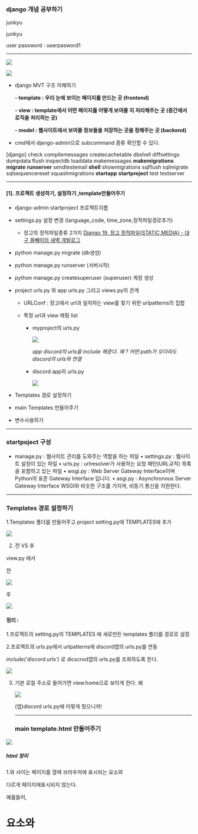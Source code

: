 ### django 개념 공부하기

junkyu

junkyu

user password : userpasword1

-----

![](C:\Users\junkyu-laptop\AppData\Roaming\marktext\images\2022-02-17-00-36-48-image.png)

![](C:\Users\junkyu-laptop\AppData\Roaming\marktext\images\2022-02-17-00-41-28-image.png)

* django MVT 구조 이해하기
  
  **- template : 우리 눈에 보이는 페이지를 만드는 곳 (frontend)**
  
  **- view : template에서 어떤 페이지를 어떻게 보여줄 지 처리해주는 곳 (중간에서 로직을 처리하는 곳)**
  
  **- model : 웹사이트에서 보여줄 정보들을 저장하는 곳을 정해주는 곳 (backend)**

* cmd에서 django-admin으로 subcommand 종류 확인할 수 있다.

[django]
    check
    compilemessages
    createcachetable
    dbshell
    diffsettings
    dumpdata
    flush
    inspectdb
    loaddata
    makemessages
    **makemigrations**
    **migrate**
    **runserver**
    sendtestemail
    **shell**
    showmigrations
    sqlflush
    sqlmigrate
    sqlsequencereset
    squashmigrations
    **startapp**
    **startproject**
    test
    testserver

---

#### [1]. 프로젝트 생성하기, 설정하기 ,template만들어주기

* django-admin startproject  프로젝트이름

* settings.py 설정 변경 (language_code, time_zone,정적파일경로추가)
  
  * 장고의 정적파일종류 2가지 [Django 19. 장고 정적파일(STATIC,MEDIA) - 대구 올빼미의 새벽 개발로그](https://fabl1106.github.io/django/2019/05/10/Django-19.-%EC%9E%A5%EA%B3%A0-%EC%A0%95%EC%A0%81%ED%8C%8C%EC%9D%BC(STATIC,MEDIA).html)

* python manage.py migrate (db생성)

* python manage.py runserver (서버시작)

* python manage.py createsuperuser (superuser) 계정 생성

* project urls.py 와 app urls.py 그리고 views.py의 관계 
  
  * URLConf : 장고에서 url과 일치하는 view를 찾기 위한 urlpatterns의 집합
  
  * 특정 url과 view 매핑 list
    
    * myproject의 urls.py 
      
      ![](C:\Users\junkyu-laptop\AppData\Roaming\marktext\images\2022-02-17-02-29-16-image.png)
      
      *app discord의 urls을 include 해준다. 왜 ? 어떤 path가 오더라도 discord의 urls와 연결*
    
    * discord app의 urls.py
      
      ![](C:\Users\junkyu-laptop\AppData\Roaming\marktext\images\2022-02-17-03-04-55-image.png)

* Templates 경로 설정하기 

* main Templates 만들어주기

* 변수사용하기

----

### startpoject 구성

* manage.py : 웹사이트 관리를 도와주는 역할을 하는 파일
  • settings.py : 웹사이트 설정이 있는 파일
  • urls.py : urlresolver가 사용하는 요청 패턴(URL규칙) 목록을
  포함하고 있는 파일
  • wsgi.py : Web Server Gateway Interface이며 Python의 표준
  Gateway Interface 입니다.
  • asgi.py : Asynchronous Server Gateway Interface
  WSGI와 비슷한 구조를 가지며, 비동기 통신을 지원한다.

---

### Templates 경로 설정하기

1.Templates 폴더를 만들어주고 project setting.py에 TEMPLATES에 추가

![](C:\Users\junkyu-laptop\AppData\Roaming\marktext\images\2022-02-17-02-56-58-image.png)

2. 전 VS 후

view.py 에서

전

![](C:\Users\junkyu-laptop\AppData\Roaming\marktext\images\2022-02-17-02-58-52-image.png)

후

![](C:\Users\junkyu-laptop\AppData\Roaming\marktext\images\2022-02-17-03-00-56-image.png)

#### 정리 :

1.프로젝트의 setting.py의 TEMPLATES 에 새로만든 templates 폴더를 경로로 설정

 2.프로젝트의 urls.py에서 urlpatterns에 discord앱의 urls.py를 연동 

*include('discord.urls')* 로 dicscrod앱의 urls.py를 조회하도록 한다. 

![](C:\Users\junkyu-laptop\AppData\Roaming\marktext\images\2022-02-17-02-29-16-image.png)

3. 기본 로컬 주소로 들어가면 view.home으로 보이게 한다. 왜 
   
   ![](C:\Users\junkyu-laptop\AppData\Roaming\marktext\images\2022-02-17-03-04-55-image.png)
   
   (앱)discord urls.py에 이렇게 줬으니까! 
   
   -------
   
   ### main template.html 만들어주기

![](C:\Users\junkyu-laptop\AppData\Roaming\marktext\images\2022-02-17-13-47-45-image.png)

##### html 정리

1.<head>와 </head>사이는 페이지를 열때 브라우저에 표시되는 <body>요소와 

다르게 페이지에표시되지 않는다.

예를들어, <h1>요소와 <title>요소를 헷갈리지말자 

- [`<h1>`](https://developer.mozilla.org/ko/docs/Web/HTML/Element/Heading_Elements) 요소는 일반적으로 페이지당 한 번 씩 사용되는데, 페이지 내용물의 제목이나 뉴스의 헤드라인을 표시하기 위해서 페이지를 열 때 브라우저에 표시됩니다.
- [`<title>`](https://developer.mozilla.org/ko/docs/Web/HTML/Element/title)은 (문서의 컨텐츠가 아니라)  HTML문서 전체의 타이틀 표현하기 위한 메타데이터입니다

2.메타데이터:<meta>요소

* 메타데이터는 데이터를 설명하는 데이터이다 그리고 HTML에서 문서에 공식적으로 메타데이터를 적용하는 방법이 있습니다. — the [`<meta>`](https://developer.mozilla.org/ko/docs/Web/HTML/Element/meta) 요소.

3.character set - utf -8

* 이 요소는 문서의 character—문서에서 허용하는 문자 집합(character set)— encoding에 대해서 간단히 표시합니다 . `utf-8` 은 전세계적인 character 집합으로 많은 언어들을 문자들을 포함합니다.

4. `<meta>` 요소가 `name` 과 `content` 속성을 가진다.

- `name` 은 메타 요소가 어떤 정보의 형태를 갖고 있는지 알려줍니다.
- `content`는 실제 메타데이터의 컨텐츠입니다.
- ```
  <meta name="author" content="Chris Mills">
  <meta name="description" content="The MDN Learning Area aims to providecomplete beginners to the Web with all they need to know to getstarted with developing web sites and applications.">
  ```

5.맞춤아이콘추가하기 

```
<link rel="shortcut icon" href="favicon.ico" type="image/x-icon">
```

6.HTML에 CSS와 Javascript적용하기 

* [`<link>`](https://developer.mozilla.org/ko/docs/Web/HTML/Element/link)는 항상 문서의 head 부분에 위치한다. 이것은 두 가지 속성을 취하는데, rel="stylesheet", 즉 문서의 스타일 시트임을 나타냄과 동시에 스타일 시트 파일의 경로를 포함하는 href를 내포한다.

```
<link rel="stylesheet" href="my-css-file.css">
```

* [`<script>`](https://developer.mozilla.org/ko/docs/Web/HTML/Element/script) 는 head에 들어갈 필요가 없다. `</body>` 태그 바로 앞, 문서 본문의 맨 끝에 넣는 것이 좋으며, JavaScript를 적용하기 전에 모든 HTML 내용을 브라우저에서 읽었는지 확인하는 것이 좋다. 액세스 과정에서 JavaScript가 아직 존재하지 않는 요소라고 판단하며 에러가 날 수 있다.

```
<script src="my-js-file.js"></script>
```

*어라? 나는 이제보니까 head에 넣어놓았네 별이상없으면 그대로해보자*

*지금 단계에서는 css/js파일이 없으니까 주석처리해놓고 나중에 바꾸자*

7.문서의 기본언어 설정 

전체 페이지의 언어를 설정 / 문서의 하위섹션의 언어를 다르게 설정할 수 있다.

* ```
  <html lang="en-US">
  ```

* ```
  <p>Japanese example: <span lang="jp">ご飯が熱い。</span>.</p>
  ```

----

#### {%block content%} {%endblock%}으로 maintemplate연결해주기

1. main.html의 body부분을 {%block content%} {%endblock%}으로감싸준다.

![](C:\Users\junkyu-laptop\AppData\Roaming\marktext\images\2022-02-17-14-06-13-image.png)

2. home.html에 {%extends ' '%}를 사용해서 연결해준다.

![](C:\Users\junkyu-laptop\AppData\Roaming\marktext\images\2022-02-17-14-07-24-image.png)

이제 **home.html**의 {%block content%} {%endblock%}사이의 content는**main.html**에연동된다. 때문에 navbar.html은 항상 나타난다.

----

#### template에 변수사용하기

#### 변수 [¶](https://docs.djangoproject.com/en/4.0/topics/templates/#variables "이 헤드라인에 대한 영구 링크")

변수는 키를 값으로 매핑하는 사전과 같은 객체인 컨텍스트에서 값을 출력합니다.

`{{`변수는 다음 과 `}}`같이 둘러싸여 있습니다 .

My first name is **{{ first_name }}**. My last name is **{{ last_name }}.**

의 컨텍스트 에서 이 템플릿은 다음과 같이 렌더링됩니다.`

{'first_name': 'John', 'last_name': 'Doe'}`

My first name is  **John.** 

My last name is **Doe.**

사전 조회, 속성 조회 및 목록 색인 조회는 점 표기법으로 구현됩니다.

{{ my_dict.key }}
{{ my_object.attribute }}
{{ my_list.0 }}

변수가 콜러블로 확인되면 템플릿 시스템은 인수 없이 변수를 호출하고 콜러블 대신 결과를 사용합니다.

* 예시

![](C:\Users\junkyu-laptop\AppData\Roaming\marktext\images\2022-02-17-14-34-03-image.png)

![](C:\Users\junkyu-laptop\AppData\Roaming\marktext\images\2022-02-17-14-42-53-image.png)

context를 변수로주어서도 사용가능

![](C:\Users\junkyu-laptop\AppData\Roaming\marktext\images\2022-02-17-14-34-22-image.png)

![](C:\Users\junkyu-laptop\AppData\Roaming\marktext\images\2022-02-17-14-34-35-image.png)

![](C:\Users\junkyu-laptop\AppData\Roaming\marktext\images\2022-02-17-15-02-21-image.png)

room/ <str:pk>로 받아 room/1,2,3,4,5 등의 주소로 room.html을 불러올수있다.

![](C:\Users\junkyu-laptop\AppData\Roaming\marktext\images\2022-02-17-15-03-38-image.png)

view.py의 room함수에 인자 pk를 더해준다 .

{%url name  pk}

![](C:\Users\junkyu-laptop\AppData\Roaming\marktext\images\2022-02-17-15-27-02-image.png)

![](C:\Users\junkyu-laptop\AppData\Roaming\marktext\images\2022-02-17-15-27-23-image.png)

* html 태그정리

* - `<h1>A heading</h1>` - 큰 제목
  - `<h2>A sub-heading</h2>` - 중 제목
  - `<h3>A sub-sub-heading</h3>` - 소 제목... `<h6>`레벨까지 사용할 수 있습니다.
  - `<em>text</em>` - 텍스트 기울기 (Italic)
  - `<strong>text</strong>` - 텍스트를 두껍게(Bold)
  - `<br />` - 줄바꿈 (br은 스스로 닫히는 태그로 속성을 사용할 수 없습니다)
  - `<a href="http://djangogirls.org">link</a>` - 하이퍼링크 걸기
  - `<ul><li>first item</li><li>second item</li></ul>`- 목록 만들기
  - `<div></div>` - 페이지 섹션
  - `<p></p>` 태그는 paragraph, 즉 문단의 약자로, 하나의 문단을 만들 때 쓰입니다.

#### 여기까지 templates와 view, url의 관계에대해서 정리해보았다.

* 간단요약

view.py에 함수를 만들어 urls에 따라 보여주는 template를  연결해주는것이다. 

client -> urlconf-> view -> template ->client

---

### [2].models 만들어주기

* class를 이용한 django models

![](C:\Users\junkyu-laptop\AppData\Roaming\marktext\images\2022-02-17-15-49-23-image.png)

![](C:\Users\junkyu-laptop\AppData\Roaming\marktext\images\2022-02-17-16-20-33-image.png)

class를 사용해서 사용할 model을 만들어주고

![](C:\Users\junkyu-laptop\AppData\Roaming\marktext\images\2022-02-17-16-20-40-image.png)

admin에 등록해준다 .

----

### QUERYSET

* 구조

![](C:\Users\junkyu-laptop\AppData\Roaming\marktext\images\2022-02-17-16-25-42-image.png)

#### queryset list(*필요할때마다 보자*)

![](C:\Users\junkyu-laptop\AppData\Roaming\marktext\images\2022-02-17-16-27-59-image.png)

![](C:\Users\junkyu-laptop\AppData\Roaming\marktext\images\2022-02-17-16-28-50-image.png)

![](C:\Users\junkyu-laptop\AppData\Roaming\marktext\images\2022-02-17-16-29-02-image.png)

하나의 모델에 여러개의 class를 정의할 수 있음

예를들어, 사용자는 여러개의 리뷰를 작성할 수 있음 대신 그 리뷰들은 모두 하나의 사용자들에게 속해져있어야하기 때문

![](C:\Users\junkyu-laptop\AppData\Roaming\marktext\images\2022-02-17-16-37-47-image.png)

일대다 형식이 되도록 class를 설정해주었는데 이해가 잘 가지 않는다.  

1.왜 ForeignKey를 사용하지 ?

2.왜 CASCADE를 사용하고 어떤것은 SET_NULL을 사용하지 ?

![](C:\Users\junkyu-laptop\AppData\Roaming\marktext\images\2022-02-17-16-58-51-image.png)

*흠 ... 아직 장고의 웹페이지 구현방식을 100%이해하지 못한것같다. 천천히 다시 정리하자*

---

#### forms.py 만들기

* submit단추를 만들고나서 form을 만들어주려고한다. 먼저 form.py를 만들어주고 model의 class Room을 갖고와서 form을 만들어주자 !!

![](C:\Users\junkyu-laptop\AppData\Roaming\marktext\images\2022-02-17-20-54-58-image.png)

이를 view.py의 def createRoom과 연결해준다 .

![](C:\Users\junkyu-laptop\AppData\Roaming\marktext\images\2022-02-17-20-58-11-image.png)

마지막으로 room_form.html에 넣어준다 .

![](C:\Users\junkyu-laptop\AppData\Roaming\marktext\images\2022-02-17-20-55-48-image.png)

### Form vs Model Form (폼과 모델폼의 차이)

![](C:\Users\junkyu-laptop\AppData\Roaming\marktext\images\2022-02-17-21-46-53-image.png)

------

#### 장고일기

*장고 일기를 쓰면서 내 나름대로 part를 나누어서 정리하려고했지만 오히려 내용이 섞이고 그때그때 필요한 내용을 분류하기가 어려워서 복잡해져버렸다. 때문에 이제부터는 구현하는 기능위주로 설명하고 구현할때 필요한 코드,방식등을 정리해야겠다.

----

* delete 버튼 만들기

delete.html

![](C:\Users\junkyu-laptop\AppData\Roaming\marktext\images\2022-02-17-23-42-29-image.png)

->{{request.META.HTTP_REFERER}}을 통해 이전 페이지로 이동가능 

views.py

![](C:\Users\junkyu-laptop\AppData\Roaming\marktext\images\2022-02-17-23-43-22-image.png)

* container 기능 사용하기

![](C:\Users\junkyu-laptop\AppData\Roaming\marktext\images\2022-02-18-01-19-43-image.png)

-> class " home - container"를 만들어주면 .home-container로 편하게 style가능

* ALL 버튼 (모든 목록불러오기) 구현하기 
  
  * icontains 활용
  
  ![](C:\Users\junkyu-laptop\AppData\Roaming\marktext\images\2022-02-18-23-51-19-image.png)
  
  * ![](C:\Users\junkyu-laptop\AppData\Roaming\marktext\images\2022-02-18-23-51-40-image.png) 이렇게 뒤에 아무런 주소 (none)오지 않을때는 q로 받는건 다 보여줘라 또는 특정 q를 받을때는 또 그 q가 갖고있는것을 보여줘라 
  
  * 위 와같이 all조회 및 다른 특정 카테고리 조회가 가능함

* search 기능 구현하기 (placeholder사용)

![](C:\Users\junkyu-laptop\AppData\Roaming\marktext\images\2022-02-19-00-50-09-image.png)

navbar.html에 placeholder

![](C:\Users\junkyu-laptop\AppData\Roaming\marktext\images\2022-02-19-02-36-21-image.png)

view.py 의 home 함수 설정으로 home.html에서 name, topicname,description에 대한 내용으로 search가능하도록 만듬 

* room(채팅방) 숫자 세기 기능 구현하기 

![](C:\Users\junkyu-laptop\AppData\Roaming\marktext\images\2022-02-19-03-03-07-image.png)

![](C:\Users\junkyu-laptop\AppData\Roaming\marktext\images\2022-02-19-03-03-16-image.png)

비교적쉽게 구현가능했다.

* **로그인시 생겨나는 token의 개념 (login 기능구현)**

![](C:\Users\junkyu-laptop\AppData\Roaming\marktext\images\2022-02-19-03-02-53-image.png)

* login register .html 을 만들려고한다 . 

<form> 태그의 action 속성은 폼 데이터(form data)를 서버로 보낼 때 해당 데이터가 도착할 URL을 명시합니다.

![](C:\Users\junkyu-laptop\AppData\Roaming\marktext\images\2022-02-19-14-01-22-image.png)

그리고 html에 로그인시 필요한 username과 password를 입력하는 곳을 만들어준다 .

![](C:\Users\junkyu-laptop\AppData\Roaming\marktext\images\2022-02-19-14-06-12-image.png)

다음으로 view.py에 html에해당하는 정보를 갖고오는 함수를 만들어준다.

![](C:\Users\junkyu-laptop\AppData\Roaming\marktext\images\2022-02-19-18-13-05-image.png)

* 장고의 기본인증시스템으로 로그인 구현하기 

장고 프로젝트를 생성하면 우리는 **settings.py**의 **INSTALLED_APPS**에 django.contrib.auth와 django.contrib.contenttypes 가 기본으로 등록되어 있는데 이것이 바로 장고에서 제공하는 기본 인증 시스템이다.   

![](https://blog.kakaocdn.net/dn/bgNA8O/btqLhP0Eh8r/yWqhaK436fISDbFp75UIoK/img.png)

![](C:\Users\junkyu-laptop\AppData\Roaming\marktext\images\2022-02-19-23-45-06-image.png)

1. django.contrib.auth의 authenticate 기능 view.py의 def loginPage 에 user변수를 정의해주고 user의 값이 None이 아니면 login하고 홈으로 가주고 그렇지 않을 경우에는 에러메세지를 띄어준다

![](C:\Users\junkyu-laptop\AppData\Roaming\marktext\images\2022-02-19-23-38-40-image.png)

2. logout

![](C:\Users\junkyu-laptop\AppData\Roaming\marktext\images\2022-02-19-23-50-22-image.png)

3. narvar.html에 기능을 나타내고싶다

![](C:\Users\junkyu-laptop\AppData\Roaming\marktext\images\2022-02-19-23-50-58-image.png)

* login_required로 기능을 사용하기위해 로그인 조건 걸기
  
  ![](C:\Users\junkyu-laptop\AppData\Roaming\marktext\images\2022-02-20-00-23-54-image.png)
1. login_required 를 improt 해주기 

![](C:\Users\junkyu-laptop\AppData\Roaming\marktext\images\2022-02-20-00-24-33-image.png)

2. 원하는 기능 *함수* 앞에 @login_required(로그인주소)로 조건걸어주기
* usercreationfrom 이용하기 

![](C:\Users\junkyu-laptop\AppData\Roaming\marktext\images\2022-02-20-13-45-05-image.png)

1. 원하는 page에 form 삽입 

![](C:\Users\junkyu-laptop\AppData\Roaming\marktext\images\2022-02-20-13-46-31-image.png)

![](C:\Users\junkyu-laptop\AppData\Roaming\marktext\images\2022-02-20-13-47-30-image.png)

![](C:\Users\junkyu-laptop\AppData\Roaming\marktext\images\2022-02-20-13-47-38-image.png)

* form에서 commit=False는 무슨기능 ..??

한줄요약 : `commit=False`를 하게 되면 데이터베이스에 `당장` 저장하지 않는다.

언제쓰지? : DB에 데이터를 저장하기 전에 특정 `행위`를 하고 싶을 때 사용한다..

즉, 저장을 늦게 시켜서 사용자가 원하는 추가적인 정보를 저장할 수 있는 것이라고 생각하면 된다.



* room.messages_set.all() 에대한 이해 
  
  ![](C:\Users\junkyu-laptop\AppData\Roaming\marktext\images\2022-02-20-21-04-17-image.png)`room.message_set.all()`= `Message.objects.filter(room=room)`.

